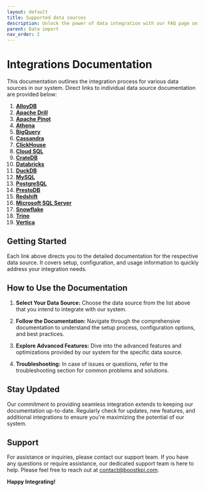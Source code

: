 ```yaml
---
layout: default
title: Supported data sources
description: Unlock the power of data integration with our FAQ page on importing data from various sources. Whether you're working with Apache Drill, Apache Pinot, Athena, BigQuery, Cassandra, ClickHouse, CrateDB, Databricks, MySQL, PostgreSQL, PrestoDB, Redshift, SQL Server, Snowflake, Trino, or Vertica, we have got you covered. Learn how to seamlessly import data from these diverse sources into BoostKPI and harness their full potential for your analytics and reporting needs. Dive into our comprehensive FAQs to ensure a smooth and efficient data importing experience from your preferred source.
parent: Data import
nav_order: 2
---
```


# Integrations Documentation

This documentation outlines the integration process for various data sources in our system. Direct
links to individual data source documentation are provided below:

1. [**AlloyDB**](./source/alloydb.html)
2. [**Apache Drill**](./source/apache-drill.html)
3. [**Apache Pinot**](./source/apache-pinot.html)
4. [**Athena**](./source/athena.html)
5. [**BigQuery**](./source/bigquery.html)
6. [**Cassandra**](./source/cassandra.html)
7. [**ClickHouse**](./source/clickhouse.html)
8. [**Cloud SQL**](./source/cloud-sql.html)
9. [**CrateDB**](./source/cratedb.html)
10. [**Databricks**](./source/databricks.html)
11. [**DuckDB**](./source/duckdb.html)
12. [**MySQL**](./source/mysql.html)
13. [**PostgreSQL**](./source/postgresql.html)
14. [**PrestoDB**](./source/prestodb.html)
15. [**Redshift**](./source/redshift.html)
16. [**Microsoft SQL Server**](./source/sql-server.html)
17. [**Snowflake**](./source/snowflake.html)
18. [**Trino**](./source/trino.html)
19. [**Vertica**](./source/vertica.html)

## Getting Started

Each link above directs you to the detailed documentation for the respective data source. It covers
setup, configuration, and usage information to quickly address your integration needs.

## How to Use the Documentation

1. **Select Your Data Source:** Choose the data source from the list above that you intend to
   integrate with our system.

2. **Follow the Documentation:** Navigate through the comprehensive documentation to understand the
   setup process, configuration options, and best practices.

3. **Explore Advanced Features:** Dive into the advanced features and optimizations provided by our
   system for the specific data source.

4. **Troubleshooting:** In case of issues or questions, refer to the troubleshooting section for
   common problems and solutions.

## Stay Updated

Our commitment to providing seamless integration extends to keeping our documentation up-to-date.
Regularly check for updates, new features, and additional integrations to ensure you're maximizing
the potential of our system.

## Support

For assistance or inquiries, please contact our support team. If you have any questions or require
assistance, our dedicated support team is here to help. Please
feel free to reach out at [contact@boostkpi.com](mailto:contact@boostkpi.com).

**Happy Integrating!**
